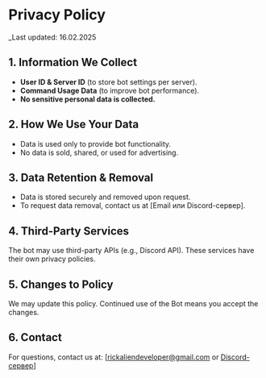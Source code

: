 # Privacy Policy  
_Last updated: 16.02.2025

## 1. Information We Collect  
- **User ID & Server ID** (to store bot settings per server).  
- **Command Usage Data** (to improve bot performance).  
- **No sensitive personal data is collected.**  

## 2. How We Use Your Data  
- Data is used only to provide bot functionality.  
- No data is sold, shared, or used for advertising.  

## 3. Data Retention & Removal  
- Data is stored securely and removed upon request.  
- To request data removal, contact us at [Email или Discord-сервер].  

## 4. Third-Party Services  
The bot may use third-party APIs (e.g., Discord API). These services have their own privacy policies.  

## 5. Changes to Policy  
We may update this policy. Continued use of the Bot means you accept the changes.  

## 6. Contact  
For questions, contact us at: [rickaliendeveloper@gmail.com or [Discord-сервер](https://discord.gg/E3MdtkH2)]  
